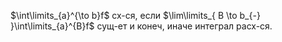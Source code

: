 $\int\limits_{a}^{\to b}f$ сх-ся, если $\lim\limits_{ B \to b_{-} }\int\limits_{a}^{B}f$ сущ-ет и конеч, иначе интеграл расх-ся.